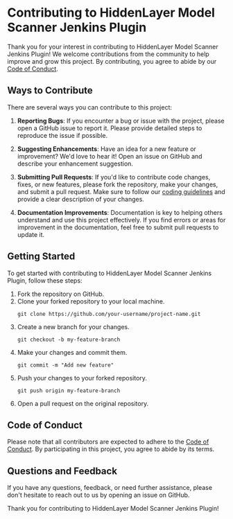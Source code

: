 # Contributing to HiddenLayer Model Scanner Jenkins Plugin

Thank you for your interest in contributing to HiddenLayer Model Scanner Jenkins Plugin! We welcome contributions from the community to help improve and grow this project. By contributing, you agree to abide by our [Code of Conduct](link-to-code-of-conduct.md).

## Ways to Contribute

There are several ways you can contribute to this project:

1. **Reporting Bugs**: If you encounter a bug or issue with the project, please open a GitHub issue to report it. Please provide detailed steps to reproduce the issue if possible.

2. **Suggesting Enhancements**: Have an idea for a new feature or improvement? We'd love to hear it! Open an issue on GitHub and describe your enhancement suggestion.

3. **Submitting Pull Requests**: If you'd like to contribute code changes, fixes, or new features, please fork the repository, make your changes, and submit a pull request. Make sure to follow our [coding guidelines](CODING_GUIDELINES.md) and provide a clear description of your changes.

4. **Documentation Improvements**: Documentation is key to helping others understand and use this project effectively. If you find errors or areas for improvement in the documentation, feel free to submit pull requests to update it.

## Getting Started

To get started with contributing to HiddenLayer Model Scanner Jenkins Plugin, follow these steps:

1. Fork the repository on GitHub.
2. Clone your forked repository to your local machine.
   ```
   git clone https://github.com/your-username/project-name.git
   ```
3. Create a new branch for your changes.
   ```
   git checkout -b my-feature-branch
   ```
4. Make your changes and commit them.
   ```
   git commit -m "Add new feature"
   ```
5. Push your changes to your forked repository.
   ```
   git push origin my-feature-branch
   ```
6. Open a pull request on the original repository.

## Code of Conduct

Please note that all contributors are expected to adhere to the [Code of Conduct](CODE_OF_CONDUCT.md). By participating in this project, you agree to abide by its terms.

## Questions and Feedback

If you have any questions, feedback, or need further assistance, please don't hesitate to reach out to us by opening an issue on GitHub.

Thank you for contributing to HiddenLayer Model Scanner Jenkins Plugin!
